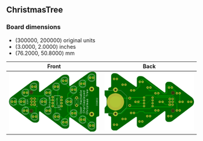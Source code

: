 ## ChristmasTree 


### Board dimensions

* (300000, 200000) original units
* (3.0000, 2.0000) inches
* (76.2000, 50.8000) mm



| Front | Back |
| --- | --- |
| ![Front](ChristmasTree.png) | ![Back](ChristmasTree_back.png) |


